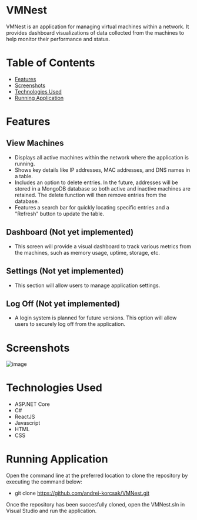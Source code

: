 # VMNest
VMNest is an application for managing virtual machines within a network. It provides dashboard visualizations of data collected from the machines to help monitor their performance and status.

# Table of Contents
* [Features](#features)
* [Screenshots](#screenshots)
* [Technologies Used](#technologies-used)
* [Running Application](#running-application)

# Features
## View Machines
 - Displays all active machines within the network where the application is running.
 - Shows key details like IP addresses, MAC addresses, and DNS names in a table.
 - Includes an option to delete entries. In the future, addresses will be stored in a MongoDB database so both active and inactive machines are retained. The delete function will then remove entries from the database.
 - Features a search bar for quickly locating specific entries and a "Refresh" button to update the table.

## Dashboard (Not yet implemented)
 - This screen will provide a visual dashboard to track various metrics from the machines, such as memory usage, uptime, storage, etc.

## Settings (Not yet implemented)
 - This section will allow users to manage application settings.

## Log Off (Not yet implemented)
 - A login system is planned for future versions. This option will allow users to securely log off from the application.

# Screenshots
![image](https://user-images.githubusercontent.com/62719168/148697611-0b5cce81-60cb-44b8-b690-846fc0356ebc.png)

# Technologies Used
- ASP.NET Core
- C#
- ReactJS
- Javascript
- HTML
- CSS

# Running Application
Open the command line at the preferred location to clone the repository by executing the command below:
- git clone https://github.com/andrei-korcsak/VMNest.git

Once the repository has been succesfully cloned, open the VMNest.sln in Visual Studio and run the application.
